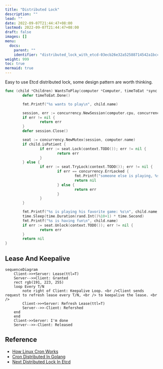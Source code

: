 ```yaml
---
title: "Distributed Lock"
description: ""
lead: ""
date: 2022-09-07T21:44:47+08:00
lastmod: 2022-09-07T21:44:47+08:00
draft: false
images: []
menu:
  docs:
    parent: ""
    identifier: "distributed_lock_with_etcd-03ecb26e32a52588714542a1bccc1642"
weight: 999
toc: true
mermaid: true
---
```

Easy to use Etcd distributed lock, some design pattern are worth thinking.
```go
func (child *Children) WantsToPlay(computer *Computer, timeToEat *sync.WaitGroup) error {
        defer timeToEat.Done()

        fmt.Printf("%s wants to play\n", child.name)

        session, err := concurrency.NewSession(computer.cpu, concurrency.WithTTL(10000))
        if err != nil {
                return err
        }
        defer session.Close()

        seat := concurrency.NewMutex(session, computer.name)
        if child.isPatient {
                if err := seat.Lock(context.TODO()); err != nil {
                        return err
                }
        } else {
                if err := seat.TryLock(context.TODO()); err != nil {
                        if err == concurrency.ErrLocked {
                                fmt.Printf("someone else is playing, %s impatientlly leaves\n", child.name)
                                return nil
                        } else {
                                return err
                        }
                }
        }

        fmt.Printf("%s is playing his favorite game: %s\n", child.name, child.favoriteGame)
        time.Sleep(time.Duration(rand.Int()%10+1) * time.Second)
        fmt.Printf("%s is having fun\n", child.name)
        if err := seat.Unlock(context.TODO()); err != nil {
                return err
        }
        return nil
}
```

## Lease And Keepalive
```mermaid
sequenceDiagram
    Client->>+Server: Lease(ttl=T)
    Server-->>Client: Granted
    rect rgb(191, 223, 255)
    loop Every T/N
        note right of Client: Keepalive Loop. <br />Client sends request to refresh lease every T/N, <br /> to keepalive the lease. <br />
        Client->>+Server: Refresh Lease(ttl=T)
        Server-->>-Client: Refershed
    end
    end
    Client->>Server: I'm done
    Server-->>-Client: Released
```


## Reference
* [How Linux Cron Works](https://stackoverflow.com/questions/3982957/how-does-cron-internally-schedule-jobs)
* [Cron Distributed In Golang](https://github.com/Scalingo/go-etcd-cron)
* [Next Distributed Lock In Etcd](https://programmer.ink/think/implementation-of-etcd-distributed-lock.html)